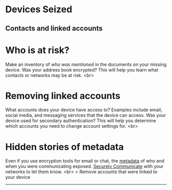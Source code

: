 # Devices Seized

## Contacts and linked accounts

# Who is at risk?

Make an inventory of *who was mentioned* in the documents on your missing device. Was your address book encrypted? This will help you learn what contacts or networks may be at risk.
&lt;br&gt;
# Removing linked accounts
What accounts does your device have access to? Examples include email, social media, and messaging services that the device can access. Was your device used for secondary authentication? This will help you determine which accounts you need to change account settings for.
&lt;br&gt;
# Hidden stories of metadata
Even if you use encryption tools for email or chat, the [metadata](topics/understand-4-digisec/3-metadata/1-intro.md) of who and when you were communicating exposed. [Securely Communicate](topics/understand-4-digisec/4-secure-communications) with your networks to let them know.
&lt;br&gt;
&gt; Remove accounts that were linked to your device

***